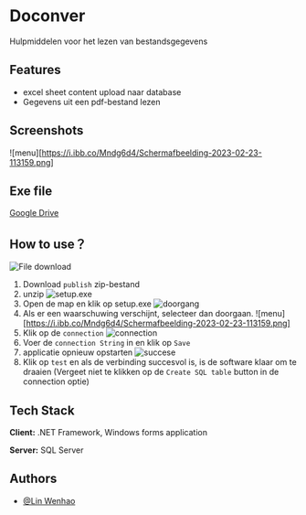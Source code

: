 # Doconver

Hulpmiddelen voor het lezen van bestandsgegevens

## Features

- excel sheet content upload naar database
- Gegevens uit een pdf-bestand lezen

## Screenshots
![menu][https://i.ibb.co/Mndg6d4/Schermafbeelding-2023-02-23-113159.png]

## Exe file

[Google Drive](https://drive.google.com/drive/folders/1-GxmMY94aNZfXRuJjl23Hr_7EV3ZB-2B?usp=sharing)

## How to use？

![File download](https://i.ibb.co/WzsXC51/Schermafbeelding-2023-02-23-120419.png)
1. Download `publish` zip-bestand
2. unzip
![setup.exe](https://i.ibb.co/tKF58qY/Schermafbeelding-2023-02-23-120727.png)
3. Open de map en klik op setup.exe
![doorgang](https://i.ibb.co/QbgbHJq/Schermafbeelding-2023-02-23-120915.png)
4. Als er een waarschuwing verschijnt, selecteer dan doorgaan.
![menu][https://i.ibb.co/Mndg6d4/Schermafbeelding-2023-02-23-113159.png]
5. Klik op de `connection`
![connection](https://i.ibb.co/NpYhPvX/Schermafbeelding-2023-02-23-121246.png)
6. Voer de `connection String` in en klik op `Save`
7. applicatie opnieuw opstarten
![succese](https://i.ibb.co/LP98JpP/Schermafbeelding-2023-02-23-121557.png)
8. Klik op `test` en als de verbinding succesvol is, is de software klaar om te draaien (Vergeet niet te klikken op de `Create SQL table` button in de connection optie)

## Tech Stack

**Client:** .NET Framework, Windows forms application

**Server:** SQL Server

## Authors

- [@Lin Wenhao](https://github.com/LinWenhao5)
